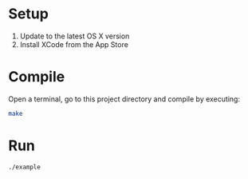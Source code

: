 # Setup

1. Update to the latest OS X version
2. Install XCode from the App Store

# Compile

Open a terminal, go to this project directory and compile by executing:


```bash
make
```

# Run


```bash
./example
```
